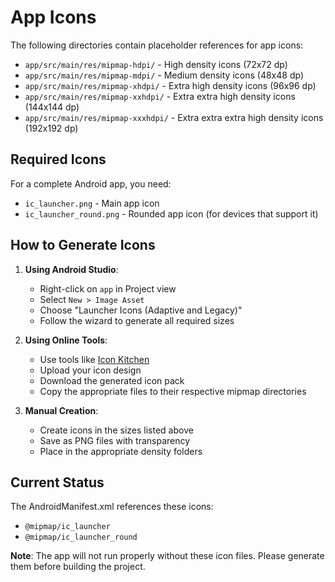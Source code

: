 # App Icons

The following directories contain placeholder references for app icons:

- `app/src/main/res/mipmap-hdpi/` - High density icons (72x72 dp)
- `app/src/main/res/mipmap-mdpi/` - Medium density icons (48x48 dp)  
- `app/src/main/res/mipmap-xhdpi/` - Extra high density icons (96x96 dp)
- `app/src/main/res/mipmap-xxhdpi/` - Extra extra high density icons (144x144 dp)
- `app/src/main/res/mipmap-xxxhdpi/` - Extra extra extra high density icons (192x192 dp)

## Required Icons

For a complete Android app, you need:
- `ic_launcher.png` - Main app icon
- `ic_launcher_round.png` - Rounded app icon (for devices that support it)

## How to Generate Icons

1. **Using Android Studio**:
   - Right-click on `app` in Project view
   - Select `New > Image Asset`
   - Choose "Launcher Icons (Adaptive and Legacy)"
   - Follow the wizard to generate all required sizes

2. **Using Online Tools**:
   - Use tools like [Icon Kitchen](https://icon.kitchen/)
   - Upload your icon design
   - Download the generated icon pack
   - Copy the appropriate files to their respective mipmap directories

3. **Manual Creation**:
   - Create icons in the sizes listed above
   - Save as PNG files with transparency
   - Place in the appropriate density folders

## Current Status

The AndroidManifest.xml references these icons:
- `@mipmap/ic_launcher`
- `@mipmap/ic_launcher_round`

**Note**: The app will not run properly without these icon files. Please generate them before building the project.